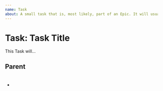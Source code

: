 ```yaml
---
name: Task
about: A small task that is, most likely, part of an Epic. It will usually be labeled as `good first issue`.
---
```


<!-- Issue title should mirror the Task Title. -->

# Task: Task Title

This Task will...

## Parent

<!-- The link below should link to its Parent. -->

- #